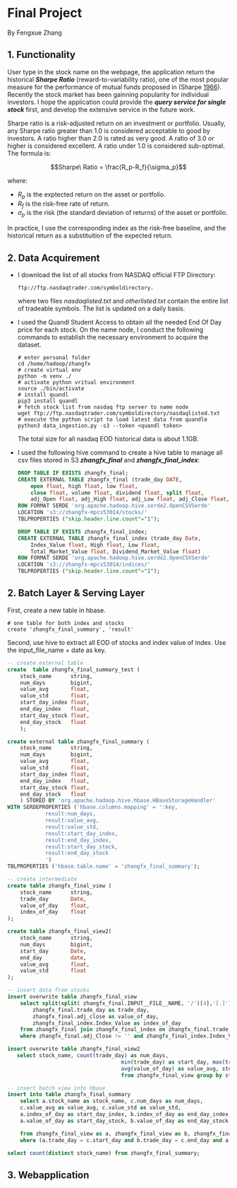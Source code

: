 # Final Project

By Fengxue Zhang

## 1. Functionality

User type in the stock name on the webpage, the application return the historical ***Sharpe Ratio*** (reward-to-variability ratio), one of the most popular measure for the performance of mutual funds proposed in (Sharpe [1966](http://web.stanford.edu/~wfsharpe/art/sr/SR.htm#Sharpe66)). Recently the stock market has been gainning popularity for individual investors. I hope the application could provide the ***query service for single stock*** first, and develop the extensive service in the future work.

Sharpe ratio is a risk-adjusted return on an investment or portfolio. Usually, any Sharpe ratio greater than 1.0 is considered acceptable to good by investors. A ratio higher than 2.0 is rated as very good. A ratio of 3.0 or higher is considered excellent. A ratio under 1.0 is considered sub-optimal. The formula is:

$$Sharpe\ Ratio = \frac{R_p-R_f}{\sigma_p}$$

where:

- $R_p$ is the exptected return on the asset or portfolio.
- $R_f$ is the risk-free rate of return.
- $\sigma_p$ is the risk (the standard deviation of returns) of the asset or portfolio.

In practice, I use the corresponding index as the risk-free baseline, and the historical return as a substituition of the expected return.

## 2. Data Acquirement

- I download the list of all stocks from NASDAQ official FTP Directory:
  
    ```shell
    ftp://ftp.nasdaqtrader.com/symboldirectory.
    ```

    where two files *nasdaqlisted.txt* and *otherlisted.txt* contain the entire list of tradeable symbols. The list is updated on a daily basis.

- I used the Quandl Student Access to obtain all the needed End Of Day price for each stock. On the name node, I conduct the following commands to establish the necessary environment to acquire the dataset.

    ```shell
    # enter personal folder
    cd /home/hadoop/zhangfx
    # create virtual env
    python -m venv ./
    # activate python vritual environment
    source ./bin/activate
    # install quandl
    pip3 install quandl
    # fetch stock list from nasdaq ftp server to name node
    wget ftp://ftp.nasdaqtrader.com/symboldirectory/nasdaqlisted.txt
    # execute the python script to load latest data from quandle
    python3 data_ingestion.py -s3 --token <quandl token>
    ```

    The total size for all nasdaq EOD historical data is about 1.1GB.

- I used the following hive command to create a hive table to manage all csv files stored in S3 ***zhangfx_final*** and ***zhangfx_final_index***:
  
    ```sql
    DROP TABLE IF EXISTS zhangfx_final;
    CREATE EXTERNAL TABLE zhangfx_final (trade_day DATE,
        open float, high float, low float,
        close float, volume float, dividend float, split float,
        adj_Open float, adj_High float, adj_Low float, adj_Close float, adj_Volume float)
    ROW FORMAT SERDE 'org.apache.hadoop.hive.serde2.OpenCSVSerde'
    LOCATION 's3://zhangfx-mpcs53014/stocks/'
    TBLPROPERTIES ("skip.header.line.count"="1");

    DROP TABLE IF EXISTS zhangfx_final_index;
    CREATE EXTERNAL TABLE zhangfx_final_index (trade_day Date,
        Index_Value float, High float, Low float,
        Total_Market_Value float, Dividend_Market_Value float)
    ROW FORMAT SERDE 'org.apache.hadoop.hive.serde2.OpenCSVSerde'
    LOCATION 's3://zhangfx-mpcs53014/indices/'
    TBLPROPERTIES ("skip.header.line.count"="1");

    ```

## 2. Batch Layer & Serving Layer

First, create a new table in hbase.

```shell
# one table for both index and stocks
create 'zhangfx_final_summary', 'result'
```

Second, use hive to extract all EOD of stocks and index value of index. Use the input_file_name + date as key.

```sql
-- create external table
create  table zhangfx_final_summary_test (
    stock_name      string,
    num_days        bigint,
    value_avg       float,
    value_std       float,
    start_day_index float,
    end_day_index   float,
    start_day_stock float,
    end_day_stock   float
    );

create external table zhangfx_final_summary (
    stock_name      string,
    num_days        bigint,
    value_avg       float,
    value_std       float,
    start_day_index float,
    end_day_index   float,
    start_day_stock float,
    end_day_stock   float
    ) STORED BY 'org.apache.hadoop.hive.hbase.HBaseStorageHandler'
WITH SERDEPROPERTIES ('hbase.columns.mapping' = ':key,
            result:num_days,
            result:value_avg,
            result:value_std,
            result:start_day_index,
            result:end_day_index,
            result:start_day_stock,
            result:end_day_stock
            ')
TBLPROPERTIES ('hbase.table.name' = 'zhangfx_final_summary');

-- create intermediate
create table zhangfx_final_view (
    stock_name      string,
    trade_day       Date,
    value_of_day    float,
    index_of_day    float
);

create table zhangfx_final_view2(
    stock_name      string,
    num_days        bigint,
    start_day       Date,
    end_day         date,
    value_avg       float,
    value_std       float
);

-- insert data from stocks
insert overwrite table zhangfx_final_view
    select split(split( zhangfx_final.INPUT__FILE__NAME, '/')[4],'[.]')[0] as stock_name,
        zhangfx_final.trade_day as trade_day,
        zhangfx_final.adj_close as value_of_day,
        zhangfx_final_index.Index_Value as index_of_day
    from zhangfx_final join zhangfx_final_index on zhangfx_final.trade_day = zhangfx_final_index.trade_day
    where zhangfx_final.adj_Close != '' and zhangfx_final_index.Index_Value != '';

insert overwrite table zhangfx_final_view2
   select stock_name, count(trade_day) as num_days,
                                    min(trade_day) as start_day, max(trade_day) as end_day,
                                    avg(value_of_day) as value_avg, std(value_of_day) as value_std
                                    from zhangfx_final_view group by stock_name;

-- insert batch view into hbase
insert into table zhangfx_final_summary
    select a.stock_name as stock_name, c.num_days as num_days,
    c.value_avg as value_avg, c.value_std as value_std,
    a.index_of_day as start_day_index, b.index_of_day as end_day_index,
    a.value_of_day as start_day_stock, b.value_of_day as end_day_stock

    from zhangfx_final_view as a, zhangfx_final_view as b, zhangfx_final_view2 as c
    where (a.trade_day = c.start_day and b.trade_day = c.end_day and a.stock_name = c.stock_name and b.stock_name = c.stock_name);

select count(distinct stock_name) from zhangfx_final_summary;
```

## 3. Webapplication

